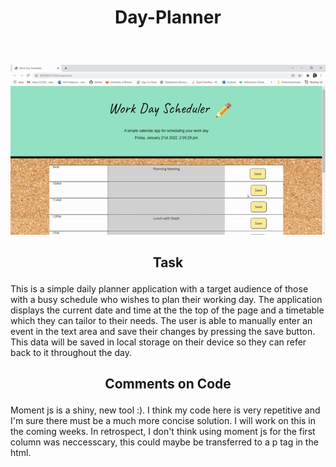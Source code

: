 # <p align="center"> Day-Planner </p>
<br> 
 <p align="center">
  <img src="images/screenshot.gif"/>
</p>

## <p align="center"> Task </p>

This is a simple daily planner application with a target audience of those with a busy schedule who wishes to plan their working day.
The application displays the current date and time at the the top of the page and a timetable which they can tailor to their needs. The user is able to manually enter an event in the text area and save their changes by pressing the save button. This data will be saved in local storage on their device so they can refer back to it throughout the day.

## <p align ="center"> Comments on Code </p>

Moment js is a shiny, new tool :). I think my code here is very repetitive and I'm sure there must be a much more concise solution. I will work on this in the coming weeks. In retrospect, I don't think using moment js for the first column was neccesscary, this could maybe be transferred to a p tag in the html.